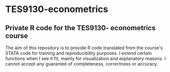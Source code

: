 TES9130-econometrics
================

## Private R code for the TES9130- econometrics course

The aim of this repository is to provide R code translated from the course's STATA code for training and reproducibility purposes. I extend certain functions when I see it fit, mainly for visualization and explanatory reasons.
I cannot accept any guarantee of completeness, correctness or accuracy.


